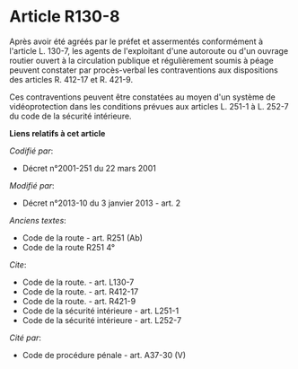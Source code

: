 # Article R130-8

Après avoir été agréés par le préfet et assermentés conformément à l'article L. 130-7, les agents de l'exploitant d'une
autoroute ou d'un ouvrage routier ouvert à la circulation publique et régulièrement soumis à péage peuvent constater par
procès-verbal les contraventions aux dispositions des articles R. 412-17 et R. 421-9. 

Ces contraventions peuvent être constatées au moyen d'un système de vidéoprotection dans les conditions prévues aux articles
L. 251-1 à L. 252-7 du code de la sécurité intérieure.

**Liens relatifs à cet article**

_Codifié par_:

  - Décret n°2001-251 du 22 mars 2001

_Modifié par_:

  - Décret n°2013-10 du 3 janvier 2013 - art. 2

_Anciens textes_:

  - Code de la route - art. R251 (Ab)
  - Code de la route R251 4°

_Cite_:

  - Code de la route. - art. L130-7
  - Code de la route. - art. R412-17
  - Code de la route. - art. R421-9
  - Code de la sécurité intérieure - art. L251-1
  - Code de la sécurité intérieure - art. L252-7

_Cité par_:

  - Code de procédure pénale - art. A37-30 (V)
